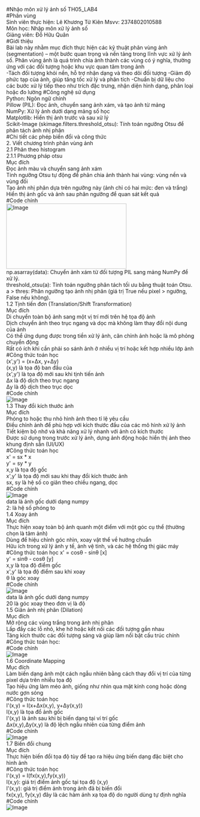 #Nhậo môn xử lý ảnh số TH05_LAB4 <br>
#Phân vùng  <br>
Sinh viên thực hiện: Lê Khương Tử Kiên Msvv: 2374802010588 <br>
Môn học: Nhập môn xử lý ảnh số <br>
Giảng viên: Đỗ Hữu Quân <br>
#Giới thiệu <br>
Bài lab này nhằm mục đích thực hiện các kỹ thuật phân vùng ảnh (segmentation) – một bước quan trọng và nền tảng trong lĩnh vực xử lý ảnh số. Phân vùng ảnh là quá trình chia ảnh thành các vùng có ý nghĩa, thường ứng với các đối tượng hoặc khu vực quan tâm trong ảnh <br>
-Tách đối tượng khỏi nền, hỗ trợ nhận dạng và theo dõi đối tượng
-Giảm độ phức tạp của ảnh, giúp tăng tốc xử lý và phân tích
-Chuẩn bị dữ liệu cho các bước xử lý tiếp theo như trích đặc trưng, nhận diện hình dạng, phân loại hoặc đo lường
#Công nghệ sử dụng <br>
Python: Ngôn ngữ chính<br>
Pillow (PIL): Đọc ảnh, chuyển sang ảnh xám, và tạo ảnh từ mảng<br>
NumPy: Xử lý ảnh dưới dạng mảng số học<br>
Matplotlib: Hiển thị ảnh trước và sau xử lý<br>
Scikit-Image (skimage.filters.threshold_otsu): Tính toán ngưỡng Otsu để phân tách ảnh nhị phân<br>
#Chi tiết các phép biến đổi và công thức <br>
2. Viết chương trình phân vùng ảnh <br>
2.1 Phân theo histogram <br>
2.1.1 Phương pháp otsu <br>
Mục đích <br>
Đọc ảnh màu và chuyển sang ảnh xám <br>
Tính ngưỡng Otsu tự động để phân chia ảnh thành hai vùng: vùng nền và vùng đối  <br>
Tạo ảnh nhị phân dựa trên ngưỡng này (ảnh chỉ có hai mức: đen và trắng) <br>
Hiển thị ảnh gốc và ảnh sau phân ngưỡng để quan sát kết quả <br>
#Code chính <br>
<img width="321" height="174" alt="Image" src="https://github.com/user-attachments/assets/5520f9a4-006b-42aa-a8e3-f2979fde4109" /> <br>
np.asarray(data): Chuyển ảnh xám từ đối tượng PIL sang mảng NumPy để xử lý. <br>
threshold_otsu(a): Tính toán ngưỡng phân tách tối ưu bằng thuật toán Otsu. <br>
a > thres: Phân ngưỡng tạo ảnh nhị phân (giá trị True nếu pixel > ngưỡng, False nếu không). <br>
1.2 Tịnh tiến đơn (Translation/Shift Transformation) <br>
Mục đích <br>
Di chuyển toàn bộ ảnh sang một vị trí mới trên hệ tọa độ ảnh <br>
Dịch chuyển ảnh theo trục ngang và dọc mà không làm thay đổi nội dung của ảnh <br>
Có thể ứng dụng được trong tiền xử lý ảnh, căn chỉnh ảnh hoặc là mô phỏng chuyển động <br>
Rất có ích khi cần phải so sánh ảnh ở nhiều vị trí hoặc kết hợp nhiều lớp ảnh <br>
#Công thức toán học <br>
                                      (x',y') = (x+Δx, y+Δy) <br>
(x,y) là tọa độ ban đầu của <br>
(x',y') là tọa độ mới sau khi tịnh tiến ảnh <br>
Δx là độ dịch theo trục ngang <br>
Δy là độ dịch theo trục dọc <br>
#Code chính <br>
![Image](https://github.com/user-attachments/assets/fb0bf531-6b15-42dd-bef7-885e80f13c67) <br>
1.3 Thay đổi kích thước ảnh <br>
Mục đích <br>
Phóng to hoặc thu nhỏ hình ảnh theo tỉ lệ yêu cầu <br>
Điều chỉnh ảnh để phù hợp với kích thước đầu của các mô hình xử lý ảnh <br>
Tiết kiệm bộ nhớ và khả năng xử lý nhanh với ảnh có kích thước <br>
Được sử dụng trong trước xử lý ảnh, dựng ảnh động hoặc hiển thị ảnh theo khung định sẵn (UI/UX) <br>
#Công thức toán học <br>
                               x' = sx * x <br>
                               y' = sy * y <br>
   x,y là tọa độ gốc <br>
   x',y' là tọa độ mới sau khi thay đổi kích thước ảnh <br>
   sx, sy là hệ số co giãn theo chiều ngang, dọc <br>
#Code chính <br>
![Image](https://github.com/user-attachments/assets/02e3e04e-6a47-4505-8d43-fa85df36e213) <br>
data là ảnh gốc dưới dạng numpy <br>
2: là hệ số phóng to <br>
1.4 Xoay ảnh <br>
Mục đích <br>
Thực hiện xoay toàn bộ ảnh quanh một điểm với một góc cụ thể (thường chọn là tâm ảnh) <br>
Dùng để hiệu chỉnh góc nhìn, xoay vật thể về hướng chuẩn <br>
Hữu ích trong xử lý ảnh y tế, ảnh vệ tinh, và các hệ thống thị giác máy <br>
#Công thức toán học
                          x' = cosθ - sinθ [x] <br>
                          y' = sinθ - cosθ [y] <br>
  x,y là tọa độ điểm gốc <br>
  x',y' là tọa độ điểm sau khi xoay <br>
  θ là góc xoay <br>
#Code chính <br>
![Image](https://github.com/user-attachments/assets/2eed4092-3ce9-4d7e-a239-3dbf79bd90b0) <br>
data là ảnh gốc dưới dạng numpy <br>
20 là góc xoay theo đơn vị là độ <br>
1.5 Giãn ảnh nhị phân (Dilation) <br>
Mục đích <br> 
Mở rộng các vùng trắng trong ảnh nhị phân <br>
Lấp đầy các lỗ nhỏ, khe hở hoặc kết nối các đối tượng gần nhau <br>
Tăng kích thước các đối tượng sáng và giúp làm nổi bật cấu trúc chính <br>
#Công thức toán học: <br>
#Code chính <br>
![Image](https://github.com/user-attachments/assets/458e9da7-bc6e-43e4-b891-5b18d9c61446) <br>
1.6 Coordinate Mapping <br>
Mục đích <br>
Làm biến dạng ảnh một cách ngẫu nhiên bằng cách thay đổi vị trí của từng pixel dựa trên nhiễu tọa độ <br>
Tạo hiệu ứng làm méo ảnh, giống như nhìn qua mặt kính cong hoặc dòng nước gợn sóng <br>
#Công thức toán học <br>
                              I'(x,y) = I(x+Δx(x,y), y+Δy(x,y)) <br>
   I(x,y) là tọa đổ ảnh gốc <br> 
   I'(x,y) là ảnh sau khi bị biến dạng tại ví trí gốc <br>
   Δx(x,y),Δy(x,y) là độ lệch ngẫu nhiên của từng điểm ảnh <br>
#Code chính <br>
![Image](https://github.com/user-attachments/assets/37ee5594-f70c-49bd-a087-13a85ea3cd26) <br>
1.7 Biến đổi chung <br>
Mục đích <br>
Thực hiện biến đổi tọa độ tùy để tạo ra hiệu ứng biến dạng đặc biệt cho hình ảnh <br>
#Công thức toán học <br>
                                I'(x,y) = I(fx(x,y),fy(x,y)) <br>
  I(x,y): giá trị điểm ảnh gốc tại tọa độ (x,y) <br>
  I'(x,y): giá trị điểm ảnh trong ảnh đã bị biến đổi <br>
  fx(x,y), fy(x,y) đây là các hàm ánh xạ tọa độ do người dùng tự định nghĩa <br>
#Code chính <br>
![Image](https://github.com/user-attachments/assets/6de4e8d5-526b-4698-89de-8f486c4a3943) <br>
